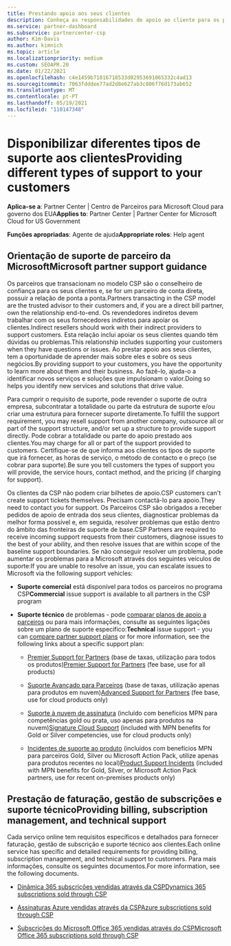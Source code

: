 ```yaml
---
title: Prestando apoio aos seus clientes
description: Conheça as responsabilidades de apoio ao cliente para os parceiros no programa CSP. Abrange o apoio à faturação, gestão de subscrições e questões técnicas.
ms.service: partner-dashboard
ms.subservice: partnercenter-csp
author: Kim-Davis
ms.author: kimnich
ms.topic: article
ms.localizationpriority: medium
ms.custom: SEOAPR.20
ms.date: 01/22/2021
ms.openlocfilehash: c4e1459b71016718533d02953691065332c4ad13
ms.sourcegitcommit: 7063fdddee77ad2d8e627ab3c806f76d173ab652
ms.translationtype: MT
ms.contentlocale: pt-PT
ms.lasthandoff: 05/19/2021
ms.locfileid: "110147348"
---
```

# <a name="providing-different-types-of-support-to-your-customers"></a><span data-ttu-id="bfb33-104">Disponibilizar diferentes tipos de suporte aos clientes</span><span class="sxs-lookup"><span data-stu-id="bfb33-104">Providing different types of support to your customers</span></span>

<span data-ttu-id="bfb33-105">**Aplica-se a**: Partner Center | Centro de Parceiros para Microsoft Cloud para governo dos EUA</span><span class="sxs-lookup"><span data-stu-id="bfb33-105">**Applies to**: Partner Center | Partner Center for Microsoft Cloud for US Government</span></span>

<span data-ttu-id="bfb33-106">**Funções apropriadas**: Agente de ajuda</span><span class="sxs-lookup"><span data-stu-id="bfb33-106">**Appropriate roles**: Help agent</span></span>

## <a name="microsoft-partner-support-guidance"></a><span data-ttu-id="bfb33-107">Orientação de suporte de parceiro da Microsoft</span><span class="sxs-lookup"><span data-stu-id="bfb33-107">Microsoft partner support guidance</span></span>

<span data-ttu-id="bfb33-108">Os parceiros que transacionam no modelo CSP são o conselheiro de confiança para os seus clientes e, se for um parceiro de conta direta, possuir a relação de ponta a ponta.</span><span class="sxs-lookup"><span data-stu-id="bfb33-108">Partners transacting in the CSP model are the trusted advisor to their customers and, if you are a direct bill partner, own the relationship end-to-end.</span></span> <span data-ttu-id="bfb33-109">Os revendedores indiretos devem trabalhar com os seus fornecedores indiretos para apoiar os clientes.</span><span class="sxs-lookup"><span data-stu-id="bfb33-109">Indirect resellers should work with their indirect providers to support customers.</span></span> <span data-ttu-id="bfb33-110">Esta relação inclui apoiar os seus clientes quando têm dúvidas ou problemas.</span><span class="sxs-lookup"><span data-stu-id="bfb33-110">This relationship includes supporting your customers when they have questions or issues.</span></span> <span data-ttu-id="bfb33-111">Ao prestar apoio aos seus clientes, tem a oportunidade de aprender mais sobre eles e sobre os seus negócios.</span><span class="sxs-lookup"><span data-stu-id="bfb33-111">By providing support to your customers, you have the opportunity to learn more about them and their business.</span></span> <span data-ttu-id="bfb33-112">Ao fazê-lo, ajuda-o a identificar novos serviços e soluções que impulsionam o valor.</span><span class="sxs-lookup"><span data-stu-id="bfb33-112">Doing so helps you identify new services and solutions that drive value.</span></span>

<span data-ttu-id="bfb33-113">Para cumprir o requisito de suporte, pode revender o suporte de outra empresa, subcontratar a totalidade ou parte da estrutura de suporte e/ou criar uma estrutura para fornecer suporte diretamente.</span><span class="sxs-lookup"><span data-stu-id="bfb33-113">To fulfill the support requirement, you may resell support from another company, outsource all or part of the support structure, and/or set up a structure to provide support directly.</span></span> <span data-ttu-id="bfb33-114">Pode cobrar a totalidade ou parte do apoio prestado aos clientes.</span><span class="sxs-lookup"><span data-stu-id="bfb33-114">You may charge for all or part of the support provided to customers.</span></span> <span data-ttu-id="bfb33-115">Certifique-se de que informa aos clientes os tipos de suporte que irá fornecer, as horas de serviço, o método de contacto e o preço (se cobrar para suporte).</span><span class="sxs-lookup"><span data-stu-id="bfb33-115">Be sure you tell customers the types of support you will provide, the service hours, contact method, and the pricing (if charging for support).</span></span>

<span data-ttu-id="bfb33-116">Os clientes da CSP não podem criar bilhetes de apoio.</span><span class="sxs-lookup"><span data-stu-id="bfb33-116">CSP customers can't create support tickets themselves.</span></span> <span data-ttu-id="bfb33-117">Precisam contactá-lo para apoio.</span><span class="sxs-lookup"><span data-stu-id="bfb33-117">They need to contact you for support.</span></span> <span data-ttu-id="bfb33-118">Os Parceiros CSP são obrigados a receber pedidos de apoio de entrada dos seus clientes, diagnosticar problemas da melhor forma possível e, em seguida, resolver problemas que estão dentro do âmbito das fronteiras de suporte de base.</span><span class="sxs-lookup"><span data-stu-id="bfb33-118">CSP Partners are required to receive incoming support requests from their customers, diagnose issues to the best of your ability, and then resolve issues that are within scope of the baseline support boundaries.</span></span> <span data-ttu-id="bfb33-119">Se não conseguir resolver um problema, pode aumentar os problemas para a Microsoft através dos seguintes veículos de suporte:</span><span class="sxs-lookup"><span data-stu-id="bfb33-119">If you are unable to resolve an issue, you can escalate issues to Microsoft via the following support vehicles:</span></span>

- <span data-ttu-id="bfb33-120">**Suporte comercial** está disponível para todos os parceiros no programa CSP</span><span class="sxs-lookup"><span data-stu-id="bfb33-120">**Commercial** issue support is available to all partners in the CSP program</span></span>

- <span data-ttu-id="bfb33-121">**Suporte técnico** de problemas - pode [comparar planos de apoio a parceiros](https://partner.microsoft.com/support/partnersupport) ou para mais informações, consulte as seguintes ligações sobre um plano de suporte específico:</span><span class="sxs-lookup"><span data-stu-id="bfb33-121">**Technical** issue support - you can [compare partner support plans](https://partner.microsoft.com/support/partnersupport) or for more information, see the following links  about a specific support plan:</span></span>

  - <span data-ttu-id="bfb33-122">[Premier Support for Partners](https://partner.microsoft.com/support/microsoft-services-premier-support) (base de taxas, utilização para todos os produtos)</span><span class="sxs-lookup"><span data-stu-id="bfb33-122">[Premier Support for Partners](https://partner.microsoft.com/support/microsoft-services-premier-support) (fee base, use for all products)</span></span>

  - <span data-ttu-id="bfb33-123">[Suporte Avançado para Parceiros](https://partner.microsoft.com/support/advanced-cloud-support) (base de taxas, utilização apenas para produtos em nuvem)</span><span class="sxs-lookup"><span data-stu-id="bfb33-123">[Advanced Support for Partners](https://partner.microsoft.com/support/advanced-cloud-support) (fee base, use for cloud products only)</span></span>

  - <span data-ttu-id="bfb33-124">[Suporte à nuvem de assinatura](manage-your-partner-network-benefits.md) (incluído com benefícios MPN para competências gold ou prata, uso apenas para produtos na nuvem)</span><span class="sxs-lookup"><span data-stu-id="bfb33-124">[Signature Cloud Support](manage-your-partner-network-benefits.md) (included with MPN benefits for Gold or Silver competencies, use for cloud products only)</span></span>

  - <span data-ttu-id="bfb33-125">[Incidentes de suporte ao produto](manage-your-partner-network-benefits.md) (incluídos com benefícios MPN para parceiros Gold, Silver ou Microsoft Action Pack, utilize apenas para produtos recentes no local)</span><span class="sxs-lookup"><span data-stu-id="bfb33-125">[Product Support Incidents](manage-your-partner-network-benefits.md) (included with MPN benefits for Gold, Silver, or Microsoft Action Pack partners, use for recent on-premises products only)</span></span>

## <a name="providing-billing-subscription-management-and-technical-support"></a><span data-ttu-id="bfb33-126">Prestação de faturação, gestão de subscrições e suporte técnico</span><span class="sxs-lookup"><span data-stu-id="bfb33-126">Providing billing, subscription management, and technical support</span></span> 

<span data-ttu-id="bfb33-127">Cada serviço online tem requisitos específicos e detalhados para fornecer faturação, gestão de subscrição e suporte técnico aos clientes.</span><span class="sxs-lookup"><span data-stu-id="bfb33-127">Each online service has specific and detailed requirements for providing billing, subscription management, and technical support to customers.</span></span> <span data-ttu-id="bfb33-128">Para mais informações, consulte os seguintes documentos.</span><span class="sxs-lookup"><span data-stu-id="bfb33-128">For more information, see the following documents.</span></span>

- [<span data-ttu-id="bfb33-129">Dinâmica 365 subscrições vendidas através da CSP</span><span class="sxs-lookup"><span data-stu-id="bfb33-129">Dynamics 365 subscriptions sold through CSP</span></span>](https://www.microsoftpartnercommunity.com/t5/CSP/Microsoft-Partner-Support-Guidance/m-p/5262#M30)

- [<span data-ttu-id="bfb33-130">Assinaturas Azure vendidas através da CSP</span><span class="sxs-lookup"><span data-stu-id="bfb33-130">Azure subscriptions sold through CSP</span></span>](https://www.microsoftpartnercommunity.com/t5/CSP/Microsoft-Partner-Support-Guidance/m-p/5263#M31)

- [<span data-ttu-id="bfb33-131">Subscrições do Microsoft Office 365 vendidas através do CSP</span><span class="sxs-lookup"><span data-stu-id="bfb33-131">Microsoft Office 365 subscriptions sold through CSP</span></span>](https://www.microsoftpartnercommunity.com/t5/CSP/Microsoft-Partner-Support-Guidance/m-p/5264#M32)
